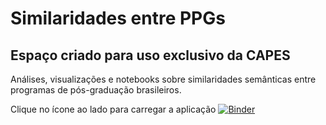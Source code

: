 # Similaridades entre PPGs
## Espaço criado para uso exclusivo da CAPES
Análises, visualizações e notebooks sobre similaridades semânticas entre programas de pós-graduação brasileiros.

Clique no ícone ao lado para carregar a aplicação 
[![Binder](https://mybinder.org/badge_logo.svg)](https://mybinder.org/v2/gh/alexpuchoa/Similaridades-entre-PPGs/HEAD?filepath=%2Fnotebooks%2FGRAF_PPGs_PPGs.ipynb)
